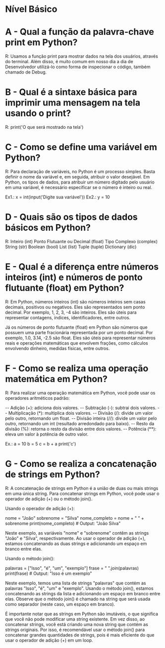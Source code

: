# Nível Básico #

# A - Qual a função da palavra-chave print em Python?

R: Usamos a função print para mostrar dados na tela dos usuários, através do terminal. Além disso, é muito comum em nosso dia a dia de Desenvolvedor utilizá-lo como forma de inspecionar o código, também chamado de Debug.

# B - Qual é a sintaxe básica para imprimir uma mensagem na tela usando o print?

R: print('O que será mostrado na tela')

# C - Como se define uma variável em Python?

R: Para declaração de variáveis, no Python é um processo simples. Basta definir o nome da variável e, em seguida, atribuir o valor desejável. Em Python, os tipos de dados, para atribuir um número digitado pelo usuário em uma variável, é necessário especificar se o número é inteiro ou real.

Ex1.: x = int(input('Digite sua variável'))
Ex2.: y = 10

# D - Quais são os tipos de dados básicos em Python?

R:  Inteiro (int)
    Ponto Flutuante ou Decimal (float)
    Tipo Complexo (complex)
    String (str)
    Boolean (bool)
    List (list)
    Tuple (tuple)
    Dictionary (dic)

# E - Qual é a diferença entre números inteiros (int) e números de ponto flutuante (float) em Python?

R: Em Python, números inteiros (int) são números inteiros sem casas decimais, positivos ou negativos. Eles são representados sem ponto decimal. Por exemplo, 1, 2, 3, -4 são inteiros. Eles são úteis para representar contagens, índices, identificadores, entre outros.

Já os números de ponto flutuante (float) em Python são números que possuem uma parte fracionária representada por um ponto decimal. Por exemplo, 1.0, 3.14, -2.5 são float. Eles são úteis para representar números reais e operações matemáticas que envolvem frações, como cálculos envolvendo dinheiro, medidas físicas, entre outros.

# F - Como se realiza uma operação matemática em Python?

R: Para realizar uma operação matemática em Python, você pode usar os operadores aritméticos padrão:

-- Adição (+): adiciona dois valores.
-- Subtração (-): subtrai dois valores.
-- Multiplicação (*): multiplica dois valores.
-- Divisão (/): divide um valor pelo outro, retornando um float.
-- Divisão inteira (//): divide um valor pelo outro, retornando um int (resultado arredondado para baixo).
-- Resto da divisão (%): retorna o resto da divisão entre dois valores.
-- Potência (**): eleva um valor à potência de outro valor.

Ex.: a = 10
     b = 5
     c = b + a
     print('c')

# G - Como se realiza a concatenação de strings em Python?

R: A concatenação de strings em Python é a união de duas ou mais strings em uma única string. Para concatenar strings em Python, você pode usar o operador de adição (+) ou o método join().

Usando o operador de adição (+):

nome = "João"
sobrenome = "Silva"
nome_completo = nome + " " + sobrenome
print(nome_completo) # Output: "João Silva"

Neste exemplo, as variáveis "nome" e "sobrenome" contêm as strings "João" e "Silva", respectivamente. Ao usar o operador de adição (+), estamos concatenando as duas strings e adicionando um espaço em branco entre elas.

Usando o método join():

palavras = ["Isso", "é", "um", "exemplo"]
frase = " ".join(palavras)
print(frase) # Output: "Isso é um exemplo"

Neste exemplo, temos uma lista de strings "palavras" que contém as palavras "Isso", "é", "um" e "exemplo". Usando o método join(), estamos concatenando as strings da lista e adicionando um espaço em branco entre elas. Observe que o método join() é chamado na string que será usada como separador (neste caso, um espaço em branco).

É importante notar que as strings em Python são imutáveis, o que significa que você não pode modificar uma string existente. Em vez disso, ao concatenar strings, você está criando uma nova string que contém as strings originais. Por isso, é recomendável usar o método join() para concatenar grandes quantidades de strings, pois é mais eficiente do que usar o operador de adição (+) em um loop.

